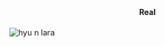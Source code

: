 

ㅤ<br/>
 ㅤ<br/>
ㅤ ㅤ ㅤ ㅤ  ㅤ  ㅤ ㅤ ㅤ ㅤ   ㅤ ㅤ ㅤㅤ  ㅤ __Real__ 
<br/>
<br/>
![hyu n lara](https://cdn.discordapp.com/attachments/1282985399051878441/1404399070931587102/Screenshot_2025-08-11_5.33.37_PM.png?ex=689b0c0e&is=6899ba8e&hm=f7f7c371fd4f5d5cfee27db8f1f66b1756e50be3b5e8a34b5d1a494007191ab0&) 
ㅤㅤ ㅤ ㅤㅤ ㅤ 





ㅤ
ㅤ ㅤ ㅤㅤ ㅤ 


<!--
**TillsBodyPillow/TillsBodyPillow** is a ✨ _special_ ✨ repository because its `README.md` (this file) appears on your GitHub profile.

Here are some ideas to get you started:

- 🔭 I’m currently working on ...
- 🌱 I’m currently learning ...
- 👯 I’m looking to collaborate on ...
- 🤔 I’m looking for help with ...
- 💬 Ask me about ...
- 📫 How to reach me: ...
- 😄 Pronouns: ...
- ⚡ Fun fact: ...
-->


<!--
**Bendahe/Bendahe** is a ✨ _special_ ✨ repository because its `README.md` (this file) appears on your GitHub profile.

Here are some ideas to get you started:

- 🔭 I’m currently working on ...
- 🌱 I’m currently learning ...
- 👯 I’m looking to collaborate on ...
- 🤔 I’m looking for help with ...
- 💬 Ask me about ...
- 📫 How to reach me: ...
- 😄 Pronouns: ...
- ⚡ Fun fact: ...
-->
